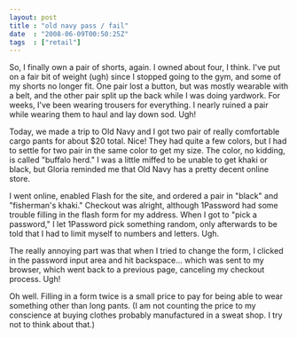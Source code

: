 ```yaml
---
layout: post
title : "old navy pass / fail"
date  : "2008-06-09T00:50:25Z"
tags  : ["retail"]
---
```

So, I finally own a pair of shorts, again.  I owned about four, I think.  I've put on a fair bit of weight (ugh) since I stopped going to the gym, and some of my shorts no longer fit.  One pair lost a button, but was mostly wearable with a belt, and the other pair split up the back while I was doing yardwork.  For weeks, I've been wearing trousers for everything.  I nearly ruined a pair while wearing them to haul and lay down sod.  Ugh!

Today, we made a trip to Old Navy and I got two pair of really comfortable cargo pants for about $20 total.  Nice!  They had quite a few colors, but I had to settle for two pair in the same color to get my size.  The color, no kidding, is called "buffalo herd."  I was a little miffed to be unable to get khaki or black, but Gloria reminded me that Old Navy has a pretty decent online store.

I went online, enabled Flash for the site, and ordered a pair in "black" and "fisherman's khaki."  Checkout was alright, although 1Password had some trouble filling in the flash form for my address.  When I got to "pick a password," I let 1Password pick something random, only afterwards to be told that I had to limit myself to numbers and letters.  Ugh.

The really annoying part was that when I tried to change the form, I clicked in the password input area and hit backspace... which was sent to my browser, which went back to a previous page, canceling my checkout process.  Ugh!

Oh well.  Filling in a form twice is a small price to pay for being able to wear something other than long pants.  (I am not counting the price to my conscience at buying clothes probably manufactured in a sweat shop.  I try not to think about that.) 
